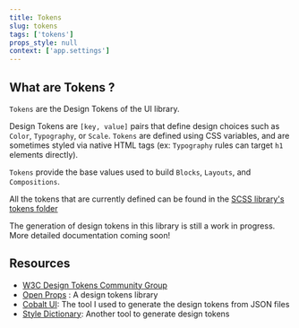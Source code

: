 ```yaml
---
title: Tokens
slug: tokens
tags: ['tokens']
props_style: null
context: ['app.settings']
---
```


## What are Tokens ?

`Tokens` are the Design Tokens of the UI library.

Design Tokens are `[key, value]` pairs that define design choices such as `Color`, `Typography`, or `Scale`.
`Tokens` are defined using CSS variables, and are sometimes styled via native HTML tags (ex: `Typography` rules can target `h1` elements directly).

`Tokens` provide the base values used to build `Blocks`, `Layouts`, and `Compositions`.

All the tokens that are currently defined can be found in the [SCSS library's tokens folder](https://github.com/fat-fuzzy/rocks/tree/main/packages/ui/src/lib/styles/scss/tokens)

<p class="feedback:prose status:default bg:default:100 variant:bare emoji:default">The generation of design tokens in this library is still a work in progress. More detailed documentation coming soon! </p>

## Resources

- [W3C Design Tokens Community Group](https://www.w3.org/groups/cg/design-tokens/)
- [Open Props](https://open-props.style/) : A design tokens library
- [Cobalt UI](https://cobalt-ui.pages.dev/): The tool I used to generate the design tokens from JSON files
- [Style Dictionary](https://amzn.github.io/style-dictionary): Another tool to generate design tokens
